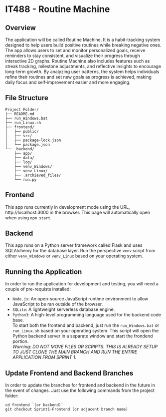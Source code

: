 # IT488 - Routine Machine

## Overview
The application will be called Routine Machine. It is a habit-tracking system designed to help users build positive routines while breaking negative ones. The app allows users to set and monitor personalized goals, receive reminders to stay consistent, and visualize their progress through interactive 2D graphs. Routine Machine also includes features such as streak tracking, milestone adjustments, and reflective insights to encourage long-term growth. By analyzing user patterns, the system helps individuals refine their routines and set new goals as progress is achieved, making daily focus and self-improvement easier and more engaging.

## File Structure
```
Project Folder/
├── README.md
├── run_Windows.bat
├── run_Linux.sh
├── frontend/
│   ├── public/
│   ├── src/
│   ├── package-lock.json
│   └── package.json
└──  backend/
    ├── app/
    ├── data/
    ├── log/
    ├── venv_Windows/
    ├── venv_Linux/
    ├── .archieved_files/
    └── run.py
```

## Frontend
This app runs currently in development mode using the URL, http://localhost:3000 in the browser.  This page will automatically open when using `npm start`.

## Backend
This app runs on a Python server framework called Flask and uses SQLAlchemy for the database layer.  Run the perspective `venv` script from either `venv_Windows` or `venv_Linux` based on your operating system.

## Running the Application
In order to run the application for development and testing, you will need a couple of pre-requists installed:
- `Node.js`: An open-source JavaScript runtime environment to allow JavaScript to be ran outside of the browser.
- `SQLite`: A lightweight serverless database engine.
- `Python3`: A high-level programming language used for the backend code base.
<br>To start both the frontend and backend, just run the `run_Windows.bat` or `run_Linux.sh` based on your operating system.  This script will open the Python backend server in a separate window and start the frondend portion.
<br>*Warning: DO NOT MOVE FILES OR SCRIPTS.  THIS IS ALREADY SETUP TO JUST CLONE THE MAIN BRANCH AND RUN THE ENTIRE APPLICATION FROM SPRINT 1.*

## Update Frontend and Backend Branches
In order to update the branches for frontend and backend in the future in the event of changes.  Just use the following commands from the project folder:
```
cd frontend `(or backend)`
git checkout Sprint1-Frontend (or adjacent branch name)
```